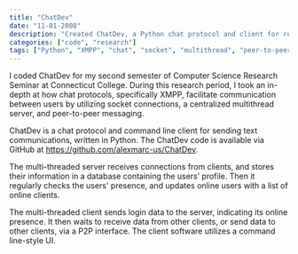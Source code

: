 ```yaml
---
title: "ChatDev"
date: "11-01-2008"
description: "Created ChatDev, a Python chat protocol and client for research on XMPP communication."
categories: ["code", "research"]
tags: ["Python", "XMPP", "chat", "socket", "multithread", "peer-to-peer", "command line"]
---
```


I coded ChatDev for my second semester of Computer Science Research Seminar at Connecticut College.  During this research period, I took an in-depth at how chat protocols, specifically XMPP, facilitate communication between users by utilizing socket connections, a centralized multithread server, and peer-to-peer messaging.

ChatDev is a chat protocol and command line client for sending text communications, written in Python. The ChatDev code is available via GitHub at https://github.com/alexmarc-us/ChatDev.

The multi-threaded server receives connections from clients, and stores their information in a database containing the users’ profile.  Then it regularly checks the users' presence, and updates online users with a list of online clients.

The multi-threaded client sends login data to the server, indicating its online presence.  It then waits to receive data from other clients, or send data to other clients, via a P2P interface.  The client software utilizes a command line-style UI.